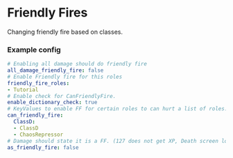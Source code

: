 # Friendly Fires
Changing friendly fire based on classes.

### Example config
```yml
# Enabling all damage should do friendly fire
all_damage_friendly_fire: false
# Enable Friendly fire for this roles
friendly_fire_roles:
- Tutorial
# Enable check for CanFriendlyFire.
enable_dictionary_check: true
# KeyValues to enable FF for certain roles to can hurt a list of roles.
can_friendly_fire:
  ClassD:
  - ClassD
  - ChaosRepressor
# Damage should state it is a FF. (127 does not get XP, Death screen look 'teamkilled' instead of 'killed')
as_friendly_fire: false
```
